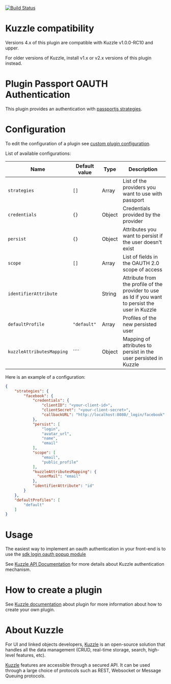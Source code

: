 [![Build Status](https://travis-ci.org/kuzzleio/kuzzle-plugin-auth-passport-oauth.svg?branch=master)](https://travis-ci.org/kuzzleio/kuzzle-plugin-auth-passport-oauth)

# Kuzzle compatibility

Versions 4.x of this plugin are compatible with Kuzzle v1.0.0-RC10 and upper.

For older versions of Kuzzle, install v1.x or v2.x versions of this plugin instead.

# Plugin Passport OAUTH Authentication

This plugin provides an authentication with [passportjs strategies](http://passportjs.org/docs).

# Configuration

To edit the configuration of a plugin see [custom plugin configuration](https://docs.kuzzle.io/plugins-reference/plugins-creation-prerequisites/#custom-plugin-configuration).

List of available configurations:

| Name | Default value | Type | Description                 |
|------|---------------|-----------|-----------------------------|
| ``strategies`` | ``[]`` | Array | List of the providers you want to use with passport |
| ``credentials`` | ``{}`` | Object | Credentials provided by the provider |
| ``persist`` | ``{}`` | Object | Attributes you want to persist if the user doesn't exist |
| ``scope`` | ``[]`` | Array | List of fields in the OAUTH 2.0 scope of access |
| ``identifierAttribute`` | | String | Attribute from the profile of the provider to use as Id if you want to persist the user in Kuzzle |
| ``defaultProfile`` | ``"default"`` | Array | Profiles of the new persisted user |
| ``kuzzleAttributesMapping`` | ```` | Object | Mapping of attributes to persist in the user persisted in Kuzzle |

Here is an example of a configuration:

```json
{
    "strategies": {
        "facebook": {
            "credentials": {
                "clientID": "<your-client-id>",
                "clientSecret": "<your-client-secret>",
                "callbackURL": "http://localhost:8080/_login/facebook"
            },
            "persist": [
                "login",
                "avatar_url",
                "name",
                "email"
            ],
            "scope": [
                "email",
                "public_profile"
            ],
            "kuzzleAttributesMapping": {
              "userMail": "email"
            },
            "identifierAttribute": "id"
        }
    },
    "defaultProfiles": [
        "default"
    ]
}
```

# Usage

The easiest way to implement an oauth authentication in your front-end is to use the [sdk login oauth popup module](https://github.com/kuzzleio/kuzzle-sdk-login-oauth-popup)

See [Kuzzle API Documentation](http://kuzzleio.github.io/kuzzle-api-documentation/#auth-controller) for more details about Kuzzle authentication mechanism.

# How to create a plugin

See [Kuzzle documentation](http://docs.kuzzle.io/plugin-reference/#plugin-creation-prerequisites) about plugin for more information about how to create your own plugin.

# About Kuzzle

For UI and linked objects developers, [Kuzzle](https://github.com/kuzzleio/kuzzle) is an open-source solution that handles all the data management
(CRUD, real-time storage, search, high-level features, etc).

[Kuzzle](https://github.com/kuzzleio/kuzzle) features are accessible through a secured API. It can be used through a large choice of protocols such as REST, Websocket or Message Queuing protocols.
